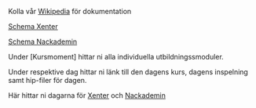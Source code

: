 Kolla vår [Wikipedia](https://github.com/Studio-Konkret/Technical-Direction/wiki) för dokumentation

[Schema Xenter](https://docs.google.com/spreadsheets/d/1TaFk-RNorVnihuYdQ94TR_qVPrPVzvDbuuTszXlVMLI/edit?usp=sharing)

[Schema Nackademin](https://docs.google.com/spreadsheets/d/1jzoKP4na-D-C6ArfECyC-zJiRX9u8bEPKN9MI2JPpIw/edit?usp=sharing)

Under [Kursmoment] hittar ni alla individuella utbildningssmoduler.

Under respektive dag hittar ni länk till den dagens kurs, dagens inspelning samt hip-filer för dagen.

Här hittar ni dagarna för [Xenter](https://github.com/Studio-Konkret/Technical-Direction/tree/main/Xenter) och [Nackademin](https://github.com/Studio-Konkret/Technical-Direction/tree/main/Nackademin)
